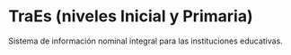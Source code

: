 # TraEs (niveles Inicial y Primaria)

Sistema de información nominal integral para las instituciones educativas.
